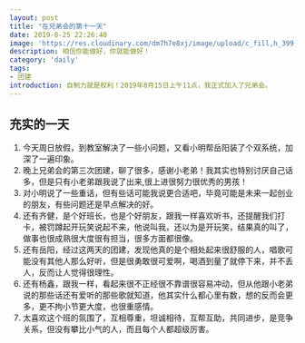```yaml
---
layout: post
title: "在兄弟会的第十一天"
date: 2019-8-25 22:26:40
image: 'https://res.cloudinary.com/dm7h7e8xj/image/upload/c_fill,h_399,w_760/v1501268554/sunrise_ttb9nk.jpg'
description: 相信你能做好，你就能做好！
category: 'daily'
tags:
- 团建
introduction: 自制力就是权利！2019年8月15日上午11点，我正式加入了兄弟会。
---
```


## 充实的一天

1. 今天周日放假，到教室解决了一些小问题，又看小明帮岳阳装了个双系统，加深了一遍印象。  
2. 晚上兄弟会的第三次团建，聊了很多，感谢小老弟！我其实也特别讨厌自己话多，但是只有小老弟跟我说了出来,很上进很努力很优秀的男孩！  
3. 对小明说了一些重话，但有些话可能我说更合适吧，毕竟可能是未来一起创业的朋友，有些问题还是早点解决的好。  
4. 还有齐健，是个好班长，也是个好朋友，跟我一样喜欢听书，还提醒我们打卡，被罚蹲起开玩笑说起不来，他说叫我，还以为是开玩笑，结果真的叫了，做事也很成熟很大度很有担当，很多方面都很像。   
5. 还有岳阳，经过这两天的团建，发现他真的是个相处起来很舒服的人，唱歌可能没有其他人那么好听，但是很勇敢很可爱啊，喝酒到量了就停下来，并不丢人，反而让人觉得很理性。  
6. 还有杨鑫，跟我一样，看起来很不正经很不靠谱很容易冲动，但从他跟小老弟说的那些话还有爱听的那些歌就知道，他其实什么都心里有数，想的反而会更多，更不拘小节更大度，也很重感情。
7. 太喜欢这个班的氛围了，互相尊重，坦诚相待，互帮互助，共同进步，是竞争关系，但没有攀比小气的人，而且每个人都超级厉害。  













